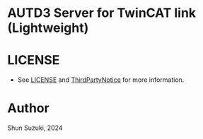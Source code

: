 # AUTD3 Server for TwinCAT link (Lightweight)

# LICENSE

* See [LICENSE](../LICENSE) and [ThirdPartyNotice](./ThirdPartyNotice.txt) for more information.

# Author

Shun Suzuki, 2024
